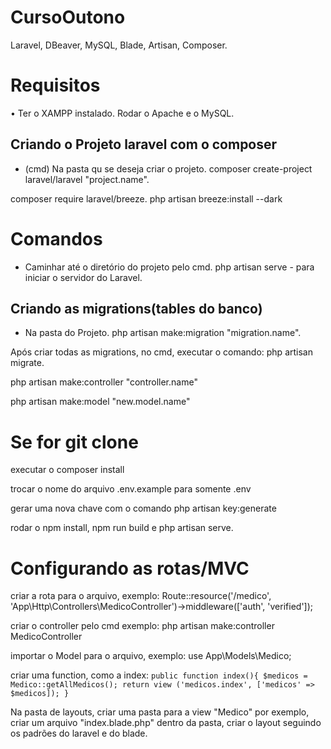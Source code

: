 # CursoOutono

Laravel, DBeaver, MySQL, Blade, Artisan, Composer.

# Requisitos

• Ter o XAMPP instalado.
Rodar o Apache e o MySQL.

## Criando o Projeto laravel com o composer

- (cmd) Na pasta qu se deseja criar o projeto.
composer create-project laravel/laravel "project.name".

composer require laravel/breeze.
php artisan breeze:install --dark

# Comandos

- Caminhar até o diretório do projeto pelo cmd.
php artisan serve - para iniciar o servidor do Laravel.

## Criando as migrations(tables do banco)

- Na pasta do Projeto.
php artisan make:migration "migration.name".

Após criar todas as migrations, no cmd, executar o comando: php artisan migrate.

php artisan make:controller "controller.name"

php artisan make:model "new.model.name" 

# Se for git clone

executar o composer install 

trocar o nome do arquivo .env.example para somente .env

gerar uma nova chave com o comando php artisan key:generate

rodar o npm install, npm run build e php artisan serve.

# Configurando as rotas/MVC

criar a rota para o arquivo, exemplo: Route::resource('/medico', 'App\Http\Controllers\MedicoController')->middleware(['auth', 'verified']);

criar o controller pelo cmd exemplo: php artisan make:controller MedicoController

importar o Model para o arquivo, exemplo: use App\Models\Medico;

criar uma function, como a index: 
`public function index(){
        $medicos = Medico::getAllMedicos();
        return view ('medicos.index', ['medicos' => $medicos]);
}`

Na pasta de layouts, criar uma pasta para a view "Medico" por exemplo, criar um arquivo "index.blade.php" dentro da pasta, criar o layout seguindo os padrões do laravel e do blade.
